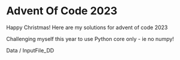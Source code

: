 # Advent Of Code 2023
Happy Christmas! Here are my solutions for advent of code 2023

Challenging myself this year to use Python core only - ie no numpy!

Data / InputFile_DD
